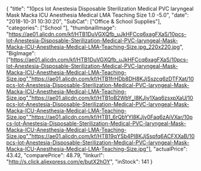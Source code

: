 {
	"title": "10pcs lot Anestesia Disposable Sterilization Medical PVC laryngeal Mask Macka ICU Anesthesia Medical LMA Teaching Size 1.0 -5.0",
	"date": "2018-10-31 10:30:20",
	"SubCat": ["Office & School Supplies"],
	"categories": ["School "],
	"thumbnailImage": "https://ae01.alicdn.com/kf/HTB1DuVGXQfb_uJkHFCcq6xagFXaS/10pcs-lot-Anestesia-Disposable-Sterilization-Medical-PVC-laryngeal-Mask-Macka-ICU-Anesthesia-Medical-LMA-Teaching-Size.jpg_220x220.jpg",
	"BigImage": ["https://ae01.alicdn.com/kf/HTB1DuVGXQfb_uJkHFCcq6xagFXaS/10pcs-lot-Anestesia-Disposable-Sterilization-Medical-PVC-laryngeal-Mask-Macka-ICU-Anesthesia-Medical-LMA-Teaching-Size.jpg","https://ae01.alicdn.com/kf/HTB1frHDb8DH8KJjSszcq6zDTFXat/10pcs-lot-Anestesia-Disposable-Sterilization-Medical-PVC-laryngeal-Mask-Macka-ICU-Anesthesia-Medical-LMA-Teaching-Size.jpg","https://ae01.alicdn.com/kf/HTB1oB2WbY_I8KJjy1Xaq6zsxpXaU/10pcs-lot-Anestesia-Disposable-Sterilization-Medical-PVC-laryngeal-Mask-Macka-ICU-Anesthesia-Medical-LMA-Teaching-Size.jpg","https://ae01.alicdn.com/kf/HTB1_6rQbYYI8KJjy0Faq6zAiVXar/10pcs-lot-Anestesia-Disposable-Sterilization-Medical-PVC-laryngeal-Mask-Macka-ICU-Anesthesia-Medical-LMA-Teaching-Size.jpg","https://ae01.alicdn.com/kf/HTB19qYSb4PI8KJjSspfq6ACFXXaB/10pcs-lot-Anestesia-Disposable-Sterilization-Medical-PVC-laryngeal-Mask-Macka-ICU-Anesthesia-Medical-LMA-Teaching-Size.jpg"],
	"actualPrice": 43.42,
	"comparePrice": 48.79,
	"linkurl": "http://s.click.aliexpress.com/e/butX2hOY",
	"inStock": 141
}
